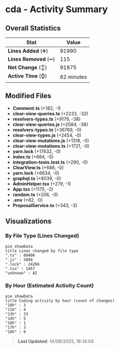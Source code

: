 # cda - Activity Summary 

## Overall Statistics

| Stat                   | Value                                                             |
| ---------------------- | ----------------------------------------------------------------- |
| **Lines Added** (➕)   | 91990                                          |
| **Lines Removed** (➖) | 115                                        |
| **Net Change** (↕)    | 91875                |
| **Active Time** (⌚)   | 62 minutes |


## Modified Files
- **Comment.ts** (+182, -1)
- **clear-view-queries.ts** (+2233, -32)
- **resolvers-types.ts** (+9179, -38)
- **clear-view-queries.js** (+2084, -38)
- **resolvers-types.ts** (+36769, -0)
- **clear-view-types.js** (+2454, -0)
- **clear-view-mutations.js** (+1318, -0)
- **clear-view-mutations.ts** (+1721, -0)
- **yarn.lock** (+17632, -0)
- **index.ts** (+684, -0)
- **integration-tests.test.ts** (+290, -0)
- **ClearView.ts** (+686, -0)
- **yarn.lock** (+6634, -0)
- **graphql.ts** (+8039, -0)
- **AdminHelper.tsx** (+279, -1)
- **App.tsx** (+1175, -2)
- **random.ts** (+206, -0)
- **.env** (+82, -0)
- **ProposalService.ts** (+343, -3)

## Visualizations

### By File Type (Lines Changed)

```mermaid
pie showData
title Lines changed by file type
".ts" : 60406
".js" : 5894
".lock" : 24266
".tsx" : 1457
"unknown" : 82
```

### By Hour (Estimated Activity Count)

```mermaid
pie showData
title Coding activity by hour (count of changes)
"10h" : 3
"11h" : 4
"13h" : 33
"14h" : 5
"16h" : 1
"17h" : 3
"18h" : 6
```


> **Last Updated:** 14/08/2025, 18:14:04
